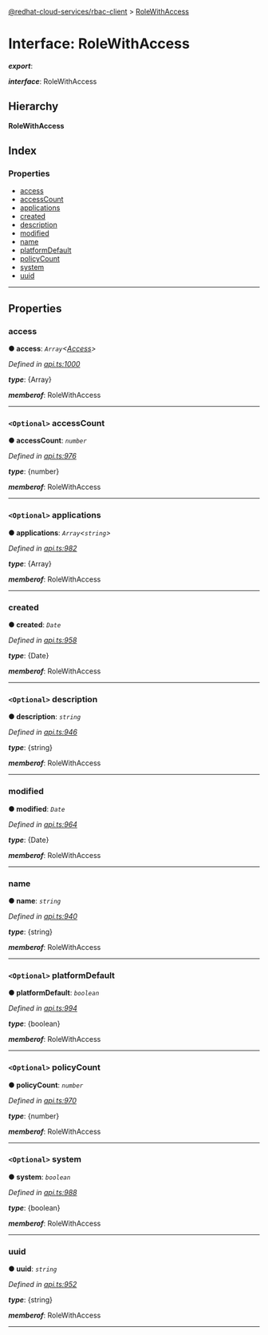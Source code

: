 [@redhat-cloud-services/rbac-client](../README.md) > [RoleWithAccess](../interfaces/rolewithaccess.md)

# Interface: RoleWithAccess

*__export__*: 

*__interface__*: RoleWithAccess

## Hierarchy

**RoleWithAccess**

## Index

### Properties

* [access](rolewithaccess.md#access)
* [accessCount](rolewithaccess.md#accesscount)
* [applications](rolewithaccess.md#applications)
* [created](rolewithaccess.md#created)
* [description](rolewithaccess.md#description)
* [modified](rolewithaccess.md#modified)
* [name](rolewithaccess.md#name)
* [platformDefault](rolewithaccess.md#platformdefault)
* [policyCount](rolewithaccess.md#policycount)
* [system](rolewithaccess.md#system)
* [uuid](rolewithaccess.md#uuid)

---

## Properties

<a id="access"></a>

###  access

**● access**: *`Array`<[Access](access.md)>*

*Defined in [api.ts:1000](https://github.com/RedHatInsights/javascript-clients/blob/master/packages/rbac/api.ts#L1000)*

*__type__*: {Array}

*__memberof__*: RoleWithAccess

___
<a id="accesscount"></a>

### `<Optional>` accessCount

**● accessCount**: *`number`*

*Defined in [api.ts:976](https://github.com/RedHatInsights/javascript-clients/blob/master/packages/rbac/api.ts#L976)*

*__type__*: {number}

*__memberof__*: RoleWithAccess

___
<a id="applications"></a>

### `<Optional>` applications

**● applications**: *`Array`<`string`>*

*Defined in [api.ts:982](https://github.com/RedHatInsights/javascript-clients/blob/master/packages/rbac/api.ts#L982)*

*__type__*: {Array}

*__memberof__*: RoleWithAccess

___
<a id="created"></a>

###  created

**● created**: *`Date`*

*Defined in [api.ts:958](https://github.com/RedHatInsights/javascript-clients/blob/master/packages/rbac/api.ts#L958)*

*__type__*: {Date}

*__memberof__*: RoleWithAccess

___
<a id="description"></a>

### `<Optional>` description

**● description**: *`string`*

*Defined in [api.ts:946](https://github.com/RedHatInsights/javascript-clients/blob/master/packages/rbac/api.ts#L946)*

*__type__*: {string}

*__memberof__*: RoleWithAccess

___
<a id="modified"></a>

###  modified

**● modified**: *`Date`*

*Defined in [api.ts:964](https://github.com/RedHatInsights/javascript-clients/blob/master/packages/rbac/api.ts#L964)*

*__type__*: {Date}

*__memberof__*: RoleWithAccess

___
<a id="name"></a>

###  name

**● name**: *`string`*

*Defined in [api.ts:940](https://github.com/RedHatInsights/javascript-clients/blob/master/packages/rbac/api.ts#L940)*

*__type__*: {string}

*__memberof__*: RoleWithAccess

___
<a id="platformdefault"></a>

### `<Optional>` platformDefault

**● platformDefault**: *`boolean`*

*Defined in [api.ts:994](https://github.com/RedHatInsights/javascript-clients/blob/master/packages/rbac/api.ts#L994)*

*__type__*: {boolean}

*__memberof__*: RoleWithAccess

___
<a id="policycount"></a>

### `<Optional>` policyCount

**● policyCount**: *`number`*

*Defined in [api.ts:970](https://github.com/RedHatInsights/javascript-clients/blob/master/packages/rbac/api.ts#L970)*

*__type__*: {number}

*__memberof__*: RoleWithAccess

___
<a id="system"></a>

### `<Optional>` system

**● system**: *`boolean`*

*Defined in [api.ts:988](https://github.com/RedHatInsights/javascript-clients/blob/master/packages/rbac/api.ts#L988)*

*__type__*: {boolean}

*__memberof__*: RoleWithAccess

___
<a id="uuid"></a>

###  uuid

**● uuid**: *`string`*

*Defined in [api.ts:952](https://github.com/RedHatInsights/javascript-clients/blob/master/packages/rbac/api.ts#L952)*

*__type__*: {string}

*__memberof__*: RoleWithAccess

___

